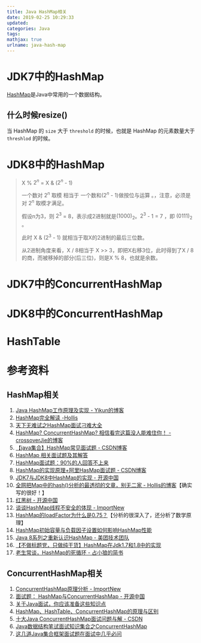 ```yaml
---
title: Java HashMap相关
date: 2019-02-25 10:29:33
updated:
categories: Java
tags:
mathjax: true
urlname: java-hash-map
---
```


# JDK7中的HashMap

[HashMap](https://docs.oracle.com/javase/8/docs/api/index.html)是Java中常用的一个数据结构。

## 什么时候resize()

当 HashMap 的 `size` 大于 `threshold` 的时候，也就是 HashMap 的元素数量大于 `threshlod` 的时候。

<!-- more -->

# JDK8中的HashMap

> X % $2^n$ = X & ($2^n$ - 1)
>
> 一个数对 $2^n$ 取模 相当于 一个数和($2^n$ - 1)做按位与运算 。，注意，必须是对 $2^n$ 取模才满足。
>
> 假设n为3，则 $2^3​$ = 8，表示成2进制就是$(1000)_2​$。$2^3​$ - 1 = 7 ，即 $(0111)_2​$。
>
> 此时 X & ($2^3​$ - 1) 就相当于取X的2进制的最后三位数。
>
> 从2进制角度来看，X / 8相当于 X >> 3，即把X右移3位，此时得到了X / 8的商，而被移掉的部分(后三位)，则是X % 8，也就是余数。



# JDK7中的ConcurrentHashMap





# JDK8中的ConcurrentHashMap



# HashTable



# 参考资料

## HashMap相关

1. [Java HashMap工作原理及实现  - Yikun的博客](https://yikun.github.io/2015/04/01/Java-HashMap%E5%B7%A5%E4%BD%9C%E5%8E%9F%E7%90%86%E5%8F%8A%E5%AE%9E%E7%8E%B0/)
2. [HashMap完全解读 -Hollis](https://www.hollischuang.com/archives/82)
3. [天下无难试之HashMap面试刁难大全](https://zhuanlan.zhihu.com/p/32355676)
4. [HashMap? ConcurrentHashMap? 相信看完这篇没人能难住你！ - crossoverJie的博客](https://crossoverjie.top/2018/07/23/java-senior/ConcurrentHashMap/)
5. [【java集合】HashMap常见面试题 - CSDN博客](https://blog.csdn.net/u012512634/article/details/72735183)
6. [HashMap 相关面试题及其解答](https://www.jianshu.com/p/75adf47958a7)
7. [HashMap面试题：90%的人回答不上来](https://www.jianshu.com/p/7af5bb1b57e2)
8. [HashMap的实现原理+阿里HasMap面试题 - CSDN博客](https://blog.csdn.net/lizhen1114/article/details/79001257)
9. [JDK7与JDK8中HashMap的实现 - 开源中国](https://my.oschina.net/hosee/blog/618953)
10. [全网把Map中的hash()分析的最透彻的文章，别无二家 - Hollis的博客](https://www.hollischuang.com/archives/2091)【确实写的很好！】
11. [红黑树 - 开源中国](https://my.oschina.net/hosee/blog/618828)
12. [谈谈HashMap线程不安全的体现 - ImportNew](http://www.importnew.com/22011.html)
13. [HashMap的loadFactor为什么是0.75？](https://www.jianshu.com/p/64f6de3ffcc1)【分析的很深入了，还分析了数学原理】
14. [HashMap初始容量与负载因子设置如何影响HashMap性能](https://blog.csdn.net/woaiwym/article/details/80622804)
15. [Java 8系列之重新认识HashMap - 美团技术团队](https://tech.meituan.com/2016/06/24/java-hashmap.html)
16. [【不做标题党，只做纯干货】HashMap在Jdk1.7和1.8中的实现](http://www.yuanrengu.com/index.php/20181106.html)
17. [老生常谈，HashMap的死循环 - 占小狼的简书](https://www.jianshu.com/p/1e9cf0ac07f4)

## ConcurrentHashMap相关

1. [ConcurrentHashMap原理分析 - ImportNew](http://www.importnew.com/16142.html)
2. [面试题： HashMap与ConcurrentHashMap - 开源中国](https://my.oschina.net/keyven/blog/1831704)
3. [关于Java面试，你应该准备这些知识点](https://www.jianshu.com/p/1b2f63a45476)
4. [HashMap、HashTable、ConcurrentHashMap的原理与区别](http://www.yuanrengu.com/index.php/2017-01-17.html)
5. [十大Java ConcurrentHashMap面试问题与解 - CSDN](https://blog.csdn.net/qq_41790443/article/details/79727915)
6. [Java数据结构笔试面试知识集合之ConcurrentHashMap](https://zhuanlan.zhihu.com/p/35853397)
7. [这几道Java集合框架面试题在面试中几乎必问](https://segmentfault.com/a/1190000016127895)

